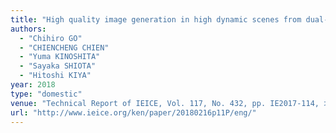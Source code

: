 ```yaml
---
title: "High quality image generation in high dynamic scenes from dual-ISO sensor readout"
authors:
  - "Chihiro GO"
  - "CHIENCHENG CHIEN"
  - "Yuma KINOSHITA"
  - "Sayaka SHIOTA"
  - "Hitoshi KIYA"
year: 2018
type: "domestic"
venue: "Technical Report of IEICE, Vol. 117, No. 432, pp. IE2017-114, 北海道大学, 2018-02-16."
url: "http://www.ieice.org/ken/paper/20180216p11P/eng/"
---
```

